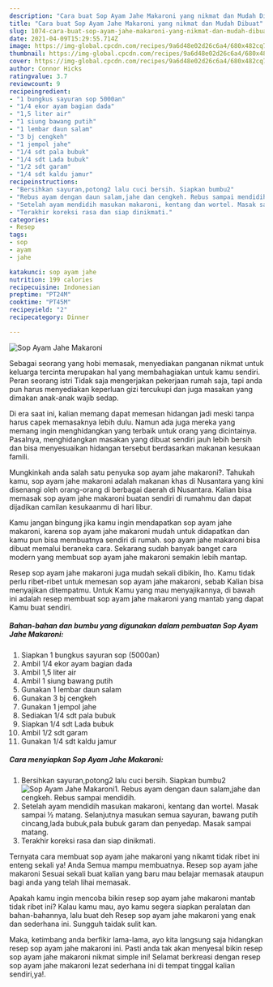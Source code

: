 ```yaml
---
description: "Cara buat Sop Ayam Jahe Makaroni yang nikmat dan Mudah Dibuat"
title: "Cara buat Sop Ayam Jahe Makaroni yang nikmat dan Mudah Dibuat"
slug: 1074-cara-buat-sop-ayam-jahe-makaroni-yang-nikmat-dan-mudah-dibuat
date: 2021-04-09T15:29:55.714Z
image: https://img-global.cpcdn.com/recipes/9a6d48e02d26c6a4/680x482cq70/sop-ayam-jahe-makaroni-foto-resep-utama.jpg
thumbnail: https://img-global.cpcdn.com/recipes/9a6d48e02d26c6a4/680x482cq70/sop-ayam-jahe-makaroni-foto-resep-utama.jpg
cover: https://img-global.cpcdn.com/recipes/9a6d48e02d26c6a4/680x482cq70/sop-ayam-jahe-makaroni-foto-resep-utama.jpg
author: Connor Hicks
ratingvalue: 3.7
reviewcount: 9
recipeingredient:
- "1 bungkus sayuran sop 5000an"
- "1/4 ekor ayam bagian dada"
- "1,5 liter air"
- "1 siung bawang putih"
- "1 lembar daun salam"
- "3 bj cengkeh"
- "1 jempol jahe"
- "1/4 sdt pala bubuk"
- "1/4 sdt Lada bubuk"
- "1/2 sdt garam"
- "1/4 sdt kaldu jamur"
recipeinstructions:
- "Bersihkan sayuran,potong2 lalu cuci bersih. Siapkan bumbu2"
- "Rebus ayam dengan daun salam,jahe dan cengkeh. Rebus sampai mendidih."
- "Setelah ayam mendidih masukan makaroni, kentang dan wortel. Masak sampai ½ matang. Selanjutnya masukan semua sayuran, bawang putih cincang,lada bubuk,pala bubuk garam dan penyedap. Masak sampai matang."
- "Terakhir koreksi rasa dan siap dinikmati."
categories:
- Resep
tags:
- sop
- ayam
- jahe

katakunci: sop ayam jahe 
nutrition: 199 calories
recipecuisine: Indonesian
preptime: "PT24M"
cooktime: "PT45M"
recipeyield: "2"
recipecategory: Dinner

---
```



![Sop Ayam Jahe Makaroni](https://img-global.cpcdn.com/recipes/9a6d48e02d26c6a4/680x482cq70/sop-ayam-jahe-makaroni-foto-resep-utama.jpg)

Sebagai seorang yang hobi memasak, menyediakan panganan nikmat untuk keluarga tercinta merupakan hal yang membahagiakan untuk kamu sendiri. Peran seorang istri Tidak saja mengerjakan pekerjaan rumah saja, tapi anda pun harus menyediakan keperluan gizi tercukupi dan juga masakan yang dimakan anak-anak wajib sedap.

Di era  saat ini, kalian memang dapat memesan hidangan jadi meski tanpa harus capek memasaknya lebih dulu. Namun ada juga mereka yang memang ingin menghidangkan yang terbaik untuk orang yang dicintainya. Pasalnya, menghidangkan masakan yang dibuat sendiri jauh lebih bersih dan bisa menyesuaikan hidangan tersebut berdasarkan makanan kesukaan famili. 



Mungkinkah anda salah satu penyuka sop ayam jahe makaroni?. Tahukah kamu, sop ayam jahe makaroni adalah makanan khas di Nusantara yang kini disenangi oleh orang-orang di berbagai daerah di Nusantara. Kalian bisa memasak sop ayam jahe makaroni buatan sendiri di rumahmu dan dapat dijadikan camilan kesukaanmu di hari libur.

Kamu jangan bingung jika kamu ingin mendapatkan sop ayam jahe makaroni, karena sop ayam jahe makaroni mudah untuk didapatkan dan kamu pun bisa membuatnya sendiri di rumah. sop ayam jahe makaroni bisa dibuat memalui beraneka cara. Sekarang sudah banyak banget cara modern yang membuat sop ayam jahe makaroni semakin lebih mantap.

Resep sop ayam jahe makaroni juga mudah sekali dibikin, lho. Kamu tidak perlu ribet-ribet untuk memesan sop ayam jahe makaroni, sebab Kalian bisa menyajikan ditempatmu. Untuk Kamu yang mau menyajikannya, di bawah ini adalah resep membuat sop ayam jahe makaroni yang mantab yang dapat Kamu buat sendiri.

<!--inarticleads1-->

##### Bahan-bahan dan bumbu yang digunakan dalam pembuatan Sop Ayam Jahe Makaroni:

1. Siapkan 1 bungkus sayuran sop (5000an)
1. Ambil 1/4 ekor ayam bagian dada
1. Ambil 1,5 liter air
1. Ambil 1 siung bawang putih
1. Gunakan 1 lembar daun salam
1. Gunakan 3 bj cengkeh
1. Gunakan 1 jempol jahe
1. Sediakan 1/4 sdt pala bubuk
1. Siapkan 1/4 sdt Lada bubuk
1. Ambil 1/2 sdt garam
1. Gunakan 1/4 sdt kaldu jamur




<!--inarticleads2-->

##### Cara menyiapkan Sop Ayam Jahe Makaroni:

1. Bersihkan sayuran,potong2 lalu cuci bersih. Siapkan bumbu2
<img src="https://img-global.cpcdn.com/steps/76b81c32e1e07c97/160x128cq70/sop-ayam-jahe-makaroni-langkah-memasak-1-foto.jpg" alt="Sop Ayam Jahe Makaroni">1. Rebus ayam dengan daun salam,jahe dan cengkeh. Rebus sampai mendidih.
1. Setelah ayam mendidih masukan makaroni, kentang dan wortel. Masak sampai ½ matang. Selanjutnya masukan semua sayuran, bawang putih cincang,lada bubuk,pala bubuk garam dan penyedap. Masak sampai matang.
1. Terakhir koreksi rasa dan siap dinikmati.




Ternyata cara membuat sop ayam jahe makaroni yang nikamt tidak ribet ini enteng sekali ya! Anda Semua mampu membuatnya. Resep sop ayam jahe makaroni Sesuai sekali buat kalian yang baru mau belajar memasak ataupun bagi anda yang telah lihai memasak.

Apakah kamu ingin mencoba bikin resep sop ayam jahe makaroni mantab tidak ribet ini? Kalau kamu mau, ayo kamu segera siapkan peralatan dan bahan-bahannya, lalu buat deh Resep sop ayam jahe makaroni yang enak dan sederhana ini. Sungguh taidak sulit kan. 

Maka, ketimbang anda berfikir lama-lama, ayo kita langsung saja hidangkan resep sop ayam jahe makaroni ini. Pasti anda tak akan menyesal bikin resep sop ayam jahe makaroni nikmat simple ini! Selamat berkreasi dengan resep sop ayam jahe makaroni lezat sederhana ini di tempat tinggal kalian sendiri,ya!.


